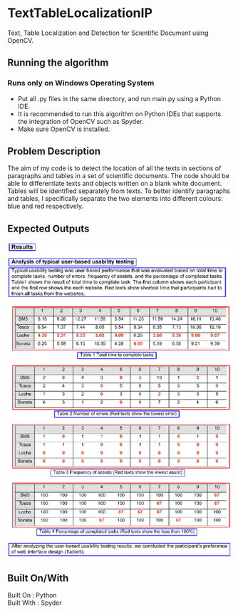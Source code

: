 # TextTableLocalizationIP
Text, Table Localization and Detection for Scientific Document using OpenCV.

## Running the algorithm
### Runs only on Windows Operating System
- Put all .py files in the same directory, and run main.py using a Python IDE.  
- It is recommended to run this algorithm on Python IDEs that supports the integration of OpenCV such as Spyder.  
- Make sure OpenCV is installed.

## Problem Description
The aim of my code is to detect the location of all the texts in sections of paragraphs and tables in a set of scientific documents. The code should be able to differentiate texts and objects written on a blank white document. Tables will be identified separately from texts. To better identify paragraphs and tables, I specifically separate the two elements into different colours: blue and red respectively.

## Expected Outputs
![Expected_Output](resources/Expected_Output.png)

## Built On/With
Built On : Python  
Built With : Spyder

